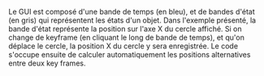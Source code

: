 Le GUI est composé d'une bande de temps (en bleu), et de bandes d'état (en gris) qui représentent les états d'un objet.
Dans l'exemple présenté, la bande d'état représente la position sur l'axe X du cercle affiché.
Si on change de keyframe (en cliquant le long de bande de temps), et qu'on déplace le cercle, la position X du cercle y sera
enregistrée.
Le code s'occupe ensuite de calculer automatiquement les positions alternatives entre deux key frames.
